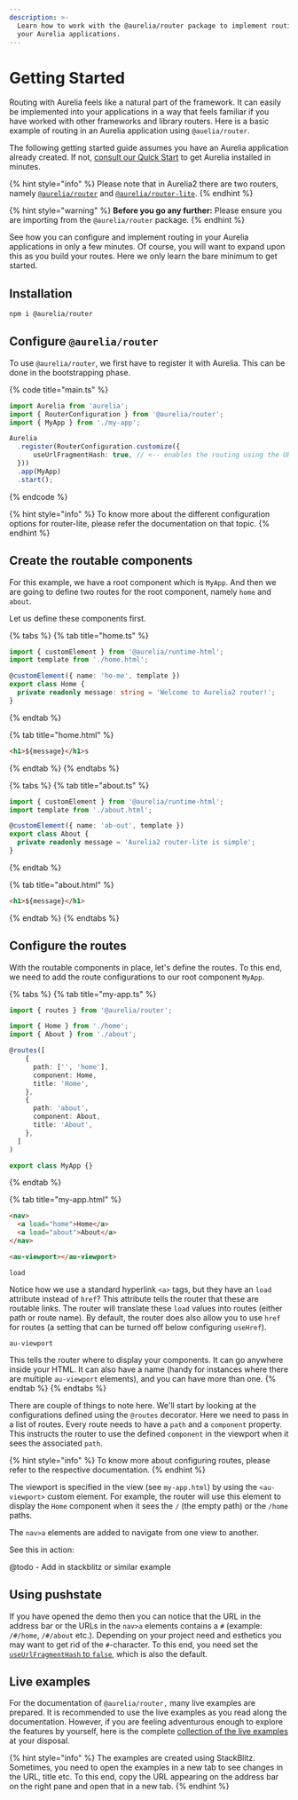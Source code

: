 ```yaml
---
description: >-
  Learn how to work with the @aurelia/router package to implement routing in
  your Aurelia applications.
---
```


# Getting Started

Routing with Aurelia feels like a natural part of the framework. It can easily be implemented into your applications in a way that feels familiar if you have worked with other frameworks and library routers. Here is a basic example of routing in an Aurelia application using `@auelia/router`.

The following getting started guide assumes you have an Aurelia application already created. If not, [consult our Quick Start](../getting-started/quick-install-guide.md) to get Aurelia installed in minutes.

{% hint style="info" %}
Please note that in Aurelia2 there are two routers, namely [`@aurelia/router`](getting-started.md) and [`@aurelia/router-lite`](../router-lite/getting-started.md).&#x20;
{% endhint %}

{% hint style="warning" %}
**Before you go any further:** Please ensure you are importing from the `@aurelia/router` package.&#x20;
{% endhint %}

See how you can configure and implement routing in your Aurelia applications in only a few minutes. Of course, you will want to expand upon this as you build your routes. Here we only learn the bare minimum to get started.

## Installation

```bash
npm i @aurelia/router
```



## Configure `@aurelia/router`

To use `@aurelia/router`, we first have to register it with Aurelia. This can be done in the bootstrapping phase.

{% code title="main.ts" %}
```typescript
import Aurelia from 'aurelia';
import { RouterConfiguration } from '@aurelia/router';
import { MyApp } from './my-app';

Aurelia
  .register(RouterConfiguration.customize({
      useUrlFragmentHash: true, // <-- enables the routing using the URL `hash`
  }))
  .app(MyApp)
  .start();
```
{% endcode %}

{% hint style="info" %}
To know more about the different configuration options for router-lite, please refer the documentation on that topic.
{% endhint %}



## Create the routable components&#x20;

For this example, we have a root component which is `MyApp`. And then we are going to define two routes for the root component, namely `home` and `about`.

Let us define these components first.



{% tabs %}
{% tab title="home.ts" %}
```typescript
import { customElement } from '@aurelia/runtime-html';
import template from './home.html';

@customElement({ name: 'ho-me', template })
export class Home {
  private readonly message: string = 'Welcome to Aurelia2 router!';
}
```
{% endtab %}

{% tab title="home.html" %}
```html
<h1>${message}</h1>s
```
{% endtab %}
{% endtabs %}

{% tabs %}
{% tab title="about.ts" %}
```typescript
import { customElement } from '@aurelia/runtime-html';
import template from './about.html';

@customElement({ name: 'ab-out', template })
export class About {
  private readonly message = 'Aurelia2 router-lite is simple';
}
```
{% endtab %}

{% tab title="about.html" %}
```html
<h1>${message}</h1>
```
{% endtab %}
{% endtabs %}



## Configure the routes

With the routable components in place, let's define the routes. To this end, we need to add the route configurations to our root component `MyApp`.

{% tabs %}
{% tab title="my-app.ts" %}
```typescript
import { routes } from '@aurelia/router';

import { Home } from './home';
import { About } from './about';

@routes([
    {
      path: ['', 'home'],
      component: Home,
      title: 'Home',
    },
    {
      path: 'about',
      component: About,
      title: 'About',
    },
  ]
)

export class MyApp {}

```
{% endtab %}

{% tab title="my-app.html" %}
```html
<nav>
  <a load="home">Home</a>
  <a load="about">About</a>
</nav>

<au-viewport></au-viewport>
```

`load`

Notice how we use a standard hyperlink `<a>` tags, but they have an `load` attribute instead of `href`? This attribute tells the router that these are routable links. The router will translate these `load` values into routes (either path or route name). By default, the router does also allow you to use `href` for routes (a setting that can be turned off below configuring `useHref`).

`au-viewport`

This tells the router where to display your components. It can go anywhere inside your HTML. It can also have a name (handy for instances where there are multiple `au-viewport` elements), and you can have more than one.
{% endtab %}
{% endtabs %}

There are couple of things to note here. We'll start by looking at the configurations defined using the `@routes` decorator. Here we need to pass in a list of routes. Every route needs to have a `path` and a `component` property. This instructs the router to use the defined `component` in the viewport when it sees the associated `path`.

{% hint style="info" %}
To know more about configuring routes, please refer to the respective documentation.
{% endhint %}

The viewport is specified in the view (see `my-app.html`) by using the `<au-viewport>` custom element. For example, the router will use this element to display the `Home` component when it sees the `/` (the empty path) or the `/home` paths.

The `nav>a` elements are added to navigate from one view to another.

See this in action:&#x20;

@todo - Add in stackblitz or similar example



## Using pushstate

If you have opened the demo then you can notice that the URL in the address bar or the URLs in the `nav>a` elements contains a `#` (example: `/#/home`, `/#/about` etc.). Depending on your project need and esthetics you may want to get rid of the `#`-character. To this end, you need set the [`useUrlFragmentHash` to `false`](../router-lite/router-configuration.md#choose-between-hash-and-pushstate-routing-using-useurlfragmenthash), which is also the default.



## Live examples

For the documentation of `@aurelia/router,` many live examples are prepared. It is recommended to use the live examples as you read along the documentation. However, if you are feeling adventurous enough to explore the features by yourself, here is the complete [collection of the live examples](https://stackblitz.com/@Sayan751/collections/router-lite) at your disposal.

{% hint style="info" %}
The examples are created using StackBlitz. Sometimes, you need to open the examples in a new tab to see changes in the URL, title etc. To this end, copy the URL appearing on the address bar on the right pane and open that in a new tab.
{% endhint %}
